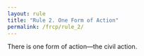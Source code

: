 ```yaml
---
layout: rule
title: "Rule 2. One Form of Action"
permalink: /frcp/rule_2/
---
```


There is one form of action—the civil action.